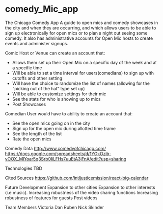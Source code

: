 # comedy_Mic_app

The Chicago Comedy App 
A guide to open mics and comedy showcases in the city and when they are occurring, and which allows users to be able to sign up electronically for open mics or to plan a night out seeing some comedy. It also has administrative accounts for Open Mic hosts to create events and administer signups.

Comic Host or Venue can create an account that:
- Allows them set up their Open Mic on a specific day of the week and at a specific time
- Will be able to set a time interval for users(comedians) to sign up with cutoffs and other setting
- Will have the choice to randomize the list of names (allowing for the “picking out of the hat” type set up)
- Will be able to customize settings for their mic
- See the stats for who is showing up to mics
- Post Showcases

Comedian User would have to ability to create an account that:
- See the open mics going on in the city
- Sign up for the open mic during allotted time frame
- See the length of the list
- Rate the open mics

Comedy Data
http://www.comedyofchicago.com/ 
https://docs.google.com/spreadsheets/d/1YOkOzib-vOOX_MlYoar5q3Srb0IiLFHs7uuEtA3jFnA/edit?usp=sharing


Technologies
TBD

Cited Sources
https://github.com/intljusticemission/react-big-calendar

Future Development
Expansion to other cities 
Expansion to other interests (i.e music).
Increasing robustness of the video sharing functions
Increasing robustness of features for guests
Post videos

Team Members
Victoria
Dan
Ruben
Nick
Skinder
